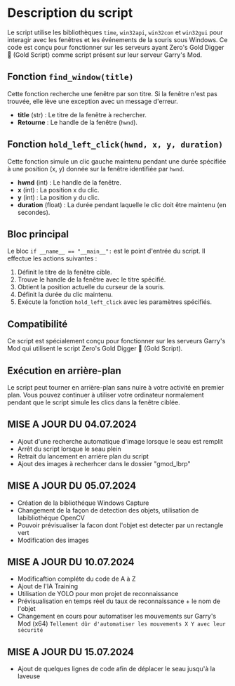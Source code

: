 # Description du script

Le script utilise les bibliothèques `time`, `win32api`, `win32con` et `win32gui` pour interagir avec les fenêtres et les événements de la souris sous Windows. Ce code est conçu pour fonctionner sur les serveurs ayant Zero's Gold Digger 🐔 (Gold Script) comme script présent sur leur serveur Garry's Mod.

## Fonction `find_window(title)`

Cette fonction recherche une fenêtre par son titre. Si la fenêtre n'est pas trouvée, elle lève une exception avec un message d'erreur.

- **title** (str) : Le titre de la fenêtre à rechercher.
- **Retourne** : Le handle de la fenêtre (`hwnd`).

## Fonction `hold_left_click(hwnd, x, y, duration)`

Cette fonction simule un clic gauche maintenu pendant une durée spécifiée à une position (x, y) donnée sur la fenêtre identifiée par `hwnd`.

- **hwnd** (int) : Le handle de la fenêtre.
- **x** (int) : La position x du clic.
- **y** (int) : La position y du clic.
- **duration** (float) : La durée pendant laquelle le clic doit être maintenu (en secondes).

## Bloc principal

Le bloc `if __name__ == "__main__":` est le point d'entrée du script. Il effectue les actions suivantes :

1. Définit le titre de la fenêtre cible.
2. Trouve le handle de la fenêtre avec le titre spécifié.
3. Obtient la position actuelle du curseur de la souris.
4. Définit la durée du clic maintenu.
5. Exécute la fonction `hold_left_click` avec les paramètres spécifiés.

## Compatibilité

Ce script est spécialement conçu pour fonctionner sur les serveurs Garry's Mod qui utilisent le script Zero's Gold Digger 🐔 (Gold Script).

## Exécution en arrière-plan

Le script peut tourner en arrière-plan sans nuire à votre activité en premier plan. Vous pouvez continuer à utiliser votre ordinateur normalement pendant que le script simule les clics dans la fenêtre ciblée.

## MISE A JOUR DU 04.07.2024

- Ajout d'une recherche automatique d'image lorsque le seau est remplit
- Arrêt du script lorsque le seau plein
- Retrait du lancement en arriére plan du script
- Ajout des images à recherhcer dans le dossier "gmod_lbrp"

## MISE A JOUR DU 05.07.2024

- Création de la bibliothéque Windows Capture
- Changement de la façon de detection des objets, utilisation de labibliothéque OpenCV
- Pouvoir prévisualiser la facon dont l'objet est detecter par un rectangle vert
- Modification des images

## MISE A JOUR DU 10.07.2024

- Modificaftion compléte du code de A à Z
- Ajout de l'IA Training
- Utilisation de YOLO pour mon projet de reconnaissance
- Prévisualisation en temps réel du taux de reconnaissance + le nom de l'objet
- Changement en cours pour automatiser les mouvements sur Garry's Mod (x64) `Tellement dûr d'automatiser les mouvements X Y avec leur sécurité`

## MISE A JOUR DU 15.07.2024

- Ajout de quelques lignes de code afin de déplacer le seau jusqu'à la laveuse
